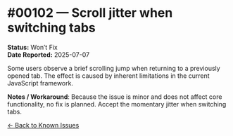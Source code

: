 # #00102 — Scroll jitter when switching tabs

**Status:** Won’t Fix  
**Date Reported:** 2025-07-07  

Some users observe a brief scrolling jump when returning to a previously opened tab. The effect is caused by inherent limitations in the current JavaScript framework.

**Notes / Workaround**: Because the issue is minor and does not affect core functionality, no fix is planned. Accept the momentary jitter when switching tabs.

[← Back to Known Issues](../../index.md)
